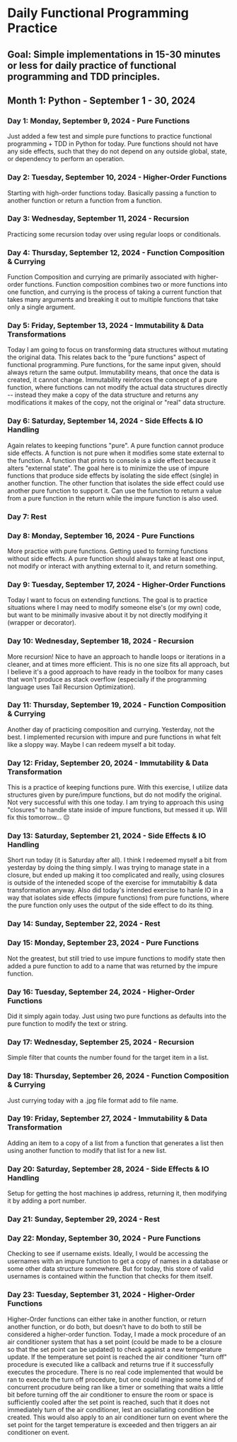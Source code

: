 # Daily Functional Programming Practice

## Goal: Simple implementations in 15-30 minutes or less for daily practice of functional programming and TDD principles. 

## Month 1: Python - September 1 - 30, 2024

### Day 1: Monday, September 9, 2024 - Pure Functions
Just added a few test and simple pure functions to practice functional programming + TDD in Python for today. Pure functions should not have any side effects, such that they do not depend on any outside global, state, or dependency to perform an operation. 

### Day 2: Tuesday, September 10, 2024 - Higher-Order Functions
Starting with high-order functions today. Basically passing a function to another function or return a function from a function. 

### Day 3: Wednesday, September 11, 2024 - Recursion
Practicing some recursion today over using regular loops or conditionals. 

### Day 4: Thursday, September 12, 2024 - Function Composition & Currying
Function Composition and currying are primarily associated with higher-order functions. Function composition combines two or more functions into one function, and currying is the process of taking a current function that takes many arguments and breaking it out to multiple functions that take only a single argument. 

### Day 5: Friday, September 13, 2024 - Immutability & Data Transformations
Today I am going to focus on transforming data structures without mutating the original data. This relates back to the "pure functions" aspect of functional programming. Pure functions, for the same input given, should always return the same output. Immutability means, that once the data is created, it cannot change. Immutability reinforces the concept of a pure function, where functions can not modify the actual data structures directly -- instead they make a copy of the data structure and returns any modifications it makes of the copy, not the original or "real" data structure. 

### Day 6: Saturday, September 14, 2024 - Side Effects & IO Handling
Again relates to keeping functions "pure". A pure function cannot produce side effects. A function is not pure when it modifies some state external to the function. A function that prints to console is a side effect because it alters "external state". The goal here is to minimize the use of impure functions that produce side effects by isolating the side effect (single) in another function. The other function that isolates the side effect could use another pure function to support it. Can use the function to return a value from a pure function in the return while the impure function is also used.  

### Day 7: Rest

### Day 8: Monday, September 16, 2024 - Pure Functions
More practice with pure functions. Getting used to forming functions without side effects. A pure function should always take at least one input, not modify or interact with anything external to it, and return something.  

### Day 9: Tuesday, September 17, 2024 - Higher-Order Functions
Today I want to focus on extending functions. The goal is to practice situations where I may need to modify someone else's (or my own) code, but want to be minimally invasive about it by not directly modifying it (wrapper or decorator). 

### Day 10: Wednesday, September 18, 2024 - Recursion
More recursion! Nice to have an approach to handle loops or iterations in a cleaner, and at times more efficient. This is no one size fits all approach, but I believe it's a good approach to have ready in the toolbox for many cases that won't produce as stack overflow (especially if the programming language uses Tail Recursion Optimization). 

### Day 11: Thursday, September 19, 2024 - Function Composition & Currying 
Another day of practicing composition and currying. Yesterday, not the best. I implemented recursion with impure and pure functions in what felt like a sloppy way. Maybe I can redeem myself a bit today.  

### Day 12: Friday, September 20, 2024 - Immutability & Data Transformation
This is a practice of keeping functions pure. With this exercise, I utilize data structures given by pure/impure functions, but do not modify the original. Not very successful with this one today. I am trying to approach this using "closures" to handle state inside of impure functions, but messed it up. Will fix this tomorrow... 😔

### Day 13: Saturday, September 21, 2024 - Side Effects & IO Handling
Short run today (it is Saturday after all). I think I redeemed myself a bit from yesterday by doing the thing simply. I was trying to manage state in a closure, but ended up making it too complicated and really, using closures is outside of the inteneded scope of the exercise for immutabiltiy & data transformation anyway. Also did today's intended exercise to hanle IO in a way that isolates side effects (impure functions) from pure functions, where the pure function only uses the output of the side effect to do its thing. 

### Day 14: Sunday, September 22, 2024 - Rest 

### Day 15: Monday, September 23, 2024 - Pure Functions 
Not the greatest, but still tried to use impure functions to modify state then added a pure function to add to a name that was returned by the impure function. 

### Day 16: Tuesday, September 24, 2024 - Higher-Order Functions
Did it simply again today. Just using two pure functions as defaults into the pure function to modify the text or string. 

### Day 17: Wednesday, September 25, 2024 - Recursion
Simple filter that counts the number found for the target item in a list. 

### Day 18: Thursday, September 26, 2024 - Function Composition & Currying
Just currying today with a .jpg file format add to file name. 

### Day 19: Friday, September 27, 2024 - Immutability & Data Transformation 
Adding an item to a copy of a list from a function that generates a list then using another function to modify that list for a new list. 

### Day 20: Saturday, September 28, 2024 - Side Effects & IO Handling  
Setup for getting the host machines ip address, returning it, then modifying it by adding a port number. 

### Day 21: Sunday, September 29, 2024 - Rest

### Day 22: Monday, September 30, 2024 - Pure Functions
Checking to see if username exists. Ideally, I would be accessing the usernames with an impure function to get a copy of names in a database or some other data structure somewhere. But for today, this store of valid usernames is contained within the function that checks for them itself. 

### Day 23: Tuesday, September 31, 2024 - Higher-Order Functions
Higher-Order functions can either take in another function, or return another function, or do both, but doesn't have to do both to still be considered a higher-order function. Today, I made a mock procedure of an air conditioner system that has a set point (could be made to be a closure so that the set point can be updated) to check against a new temperature update. If the temperature set point is reached the air conditioner "turn off" procedure is executed like a callback and returns true if it successfully executes the procedure. There is no real code implemented that would be ran to execute the turn off procedure, but one could imagine some kind of concurrent procudure being ran like a timer or something that waits a little bit before turning off the air conditioner to ensure the room or space is sufficiently cooled after the set point is reached, such that it does not immediately turn of the air conditioner, lest an osciallating condition be created. This would also apply to an air conditioner turn on event where the set point for the target temperature is exceeded and then triggers an air conditioner on event. 